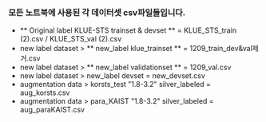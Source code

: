 ### 모든 노트북에 사용된 각 데이터셋 csv파일들입니다. 

- ** Original label KLUE-STS trainset & devset ** =  KLUE_STS_train (2).csv / KLUE_STS_val (2).csv
- new label dataset > ** new_label klue_trainset ** = 1209_train_dev&val제거.csv
- new label dataset > ** new_label validationset ** = 1209_val.csv
- new label dataset > new_label devset = new_devset.csv
- augmentation data > korsts_test "1.8-3.2" silver_labeled = aug_korsts.csv
- augmentation data > para_KAIST "1.8-3.2" silver_labeled = aug_paraKAIST.csv
